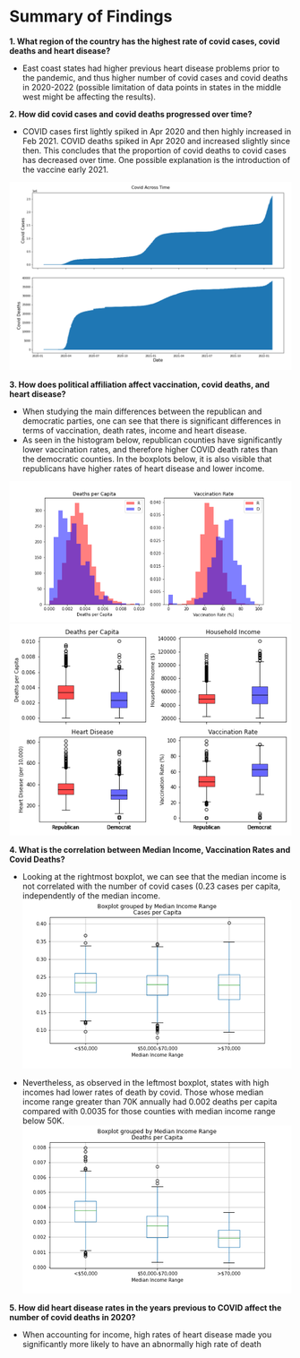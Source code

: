 # Summary of Findings

**1. What region of the country has the highest rate of covid cases, covid deaths and heart disease?**
- East coast states had higher previous heart disease problems prior to the pandemic, and thus higher number of covid cases and covid deaths in 2020-2022 (possible limitation of data points in states in the middle west might be affecting the results). 


**2. How did covid cases and covid deaths progressed over time?**
- COVID cases first lightly spiked in Apr 2020 and then highly increased in Feb 2021. COVID deaths spiked in Apr 2020 and increased slightly since then. This concludes that the proportion of covid deaths to covid cases has decreased over time. One possible explanation is the introduction of the vaccine early 2021. 

![covid_over_time](output_images/covid_over_time.png)


**3. How does political affiliation affect vaccination, covid deaths, and heart disease?**
- When studying the main differences between the republican and democratic parties, one can see that there is significant differences in terms of vaccination, death rates, income and heart disease.
- As seen in the histogram below, republican counties have significantly lower vaccination rates, and therefore higher COVID death rates than the democratic counties. In the boxplots below, it is also visible that republicans have higher rates of heart disease and lower income.

![political_t-tests](output_images/political_t-tests.png)
![political_boxplots](output_images/political_boxplots.png)

**4. What is the correlation between Median Income, Vaccination Rates and Covid Deaths?**
- Looking at the rightmost boxplot, we can see that the median income is not correlated with the number of covid cases (0.23 cases per capita, independently of the median income.
![income_v_cases_boxplot](output_images/income_v_cases_boxplot.png)

- Nevertheless, as observed in the leftmost boxplot, states with high incomes had lower rates of death by covid. Those whose median income range greater than 70K annually had 0.002 deaths per capita compared with 0.0035 for those counties with median income range below 50K.
![income_v_deaths_boxplot](output_images/income_v_deaths_boxplot.png)

**5. How did heart disease rates in the years previous to COVID  affect the number of covid deaths in 2020?**
- When accounting for income, high rates of heart disease made you significantly more likely to have an abnormally high rate of death